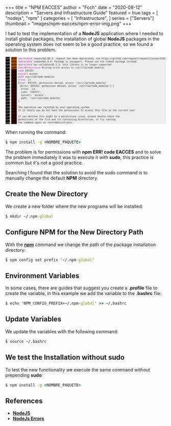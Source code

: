 +++
title = "NPM EACCES"
author = "Fcch"
date = "2020-08-12"
description = "Servers and Infrastructure Guide"
featured = true
tags = [
    "nodejs",
    "npm"
]
categories = [
    "Infrastructure",
]
series = ["Servers"]
thumbnail = "images/npm-eacces/npm-error-img.png"
+++

I had to test the implementation of a **NodeJS** application where I needed to install global packages, the installation of global **NodeJS** packages in the operating system does not seem to be a good practice, so we found a solution to this problem.

<!--more-->

![](/images/npm-eacces/npm-error-img.png)

When running the command:

```cmd
$ npm install -g <NOMBRE_PAQUETE>
```

The problem is for permissions with **npm ERR! code EACCES** and to solve the problem immediately it was to execute it with **sudo**, this practice is common but it's not a good practice.

Searching I found that the solution to avoid the sudo command is to manually change the default **NPM** directory.

## Create the New Directory

We create a new folder where the new programs will be installed:

```cmd
$ mkdir ~/.npm-global
```

## Configure NPM for the New Directory Path

With the [**npm**](https://nodejs.org/en/) command we change the path of the package installation directory:

```cmd
$ npm config set prefix '~/.npm-global'
```

## Environment Variables

In some cases, there are guides that suggest you create a **.profile** file to create the variable, in this example we add the variable to the **.bashrc** file:

```cmd
$ echo 'NPM_CONFIG_PREFIX=~/.npm-global' >> ~/.bashrc
```

## Update Variables

We update the variables with the following command:

```cmd
$ source ~/.bashrc
```

## We test the Installation without sudo

To test the new functionality we execute the same command without prepending **sudo**:

```cmd
$ npm install -g <NOMBRE_PAQUETE>
```

## References

- [**NodeJS**](https://nodejs.org/en/docs/guides/)
- [**NodeJs Errors**](https://nodejs.org/api/errors.html)